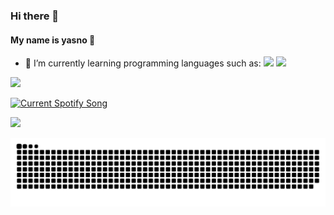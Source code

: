 ### Hi there 👋

#### My name is yasno 🦾

- 🌱 I’m currently learning programming languages such as:
<img src='https://github.com/Tsprnay/skill-icons/blob/main/icons/Python-Dark.svg' style='height: 64px; widht: auto;'> <img src='https://github.com/Tsprnay/skill-icons/blob/main/icons/HTML.svg' style='height: 64px; widht: auto;'>

![](https://komarev.com/ghpvc/?username=tsprnay&color=BC8BFD&style=flat-square)

<a href="https://github.com/Tsprnay">
  <img src="https://spotify-api-psi.vercel.app/api?theme=dark&scan=true" alt="Current Spotify Song">
</a>

<!--
**Tsprnay/Tsprnay** is a ✨ _special_ ✨ repository because its `README.md` (this file) appears on your GitHub profile.

Here are some ideas to get you started:

- 🔭 I’m currently working on ...
- 🌱 I’m currently learning ...
- 👯 I’m looking to collaborate on ...
- 🤔 I’m looking for help with ...
- 💬 Ask me about ...
- 📫 How to reach me: ...
- 😄 Pronouns: ...
- ⚡ Fun fact: ...
-->

![](https://hit.yhype.me/github/profile?user_id=65571116)

<img src='https://github.com/Tsprnay/Tsprnay/blob/output/github-contribution-grid-snake-dark.svg'>
